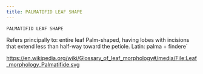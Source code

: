 ```yaml
---
title: PALMATIFID LEAF SHAPE
---
```

`PALMATIFID LEAF SHAPE`

Refers principally to: entire leaf
Palm-shaped, having lobes with incisions that extend less than half-way toward the petiole.
Latin: palma + findere`

https://en.wikipedia.org/wiki/Glossary_of_leaf_morphology#/media/File:Leaf_morphology_Palmatifide.svg